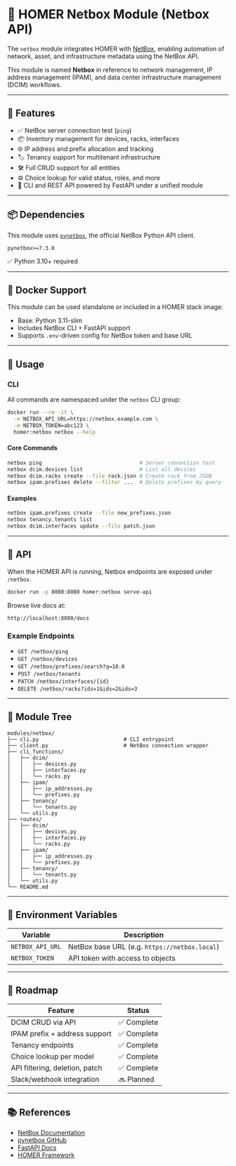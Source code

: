 # 🧠 HOMER Netbox Module (Netbox API)

The `netbox` module integrates HOMER with [NetBox](https://netbox.readthedocs.io/en/stable/), enabling automation of network, asset, and infrastructure metadata using the NetBox API.

This module is named **Netbox** in reference to network management, IP address management (IPAM), and data center infrastructure management (DCIM) workflows.

---

## 🔧 Features

* ✅ NetBox server connection test (`ping`)
* 📦 Inventory management for devices, racks, interfaces
* 🌐 IP address and prefix allocation and tracking
* 🏷️ Tenancy support for multitenant infrastructure
* 🛠️ Full CRUD support for all entities
* ⚙️ Choice lookup for valid status, roles, and more
* 🧪 CLI and REST API powered by FastAPI under a unified module

---

## 📦 Dependencies

This module uses [`pynetbox`](https://github.com/netbox-community/pynetbox), the official NetBox Python API client.

```text
pynetbox>=7.3.0
````

✅ Python 3.10+ required

---

## 🐳 Docker Support

This module can be used standalone or included in a HOMER stack image:

* Base: Python 3.11-slim
* Includes NetBox CLI + FastAPI support
* Supports `.env`-driven config for NetBox token and base URL

---

## 🚀 Usage

### CLI

All commands are namespaced under the `netbox` CLI group:

```bash
docker run --rm -it \
  -e NETBOX_API_URL=https://netbox.example.com \
  -e NETBOX_TOKEN=abc123 \
  homer:netbox netbox --help
```

#### Core Commands

```bash
netbox ping                               # Server connection test
netbox dcim.devices list                  # List all devices
netbox dcim.racks create --file rack.json # Create rack from JSON
netbox ipam.prefixes delete --filter ...  # Delete prefixes by query
```

#### Examples

```bash
netbox ipam.prefixes create --file new_prefixes.json
netbox tenancy.tenants list
netbox dcim.interfaces update --file patch.json
```

---

## 📡 API

When the HOMER API is running, Netbox endpoints are exposed under `/netbox`.

```bash
docker run -p 8080:8080 homer:netbox serve-api
```

Browse live docs at:

```
http://localhost:8080/docs
```

### Example Endpoints

* `GET /netbox/ping`
* `GET /netbox/devices`
* `GET /netbox/prefixes/search?q=10.0`
* `POST /netbox/tenants`
* `PATCH /netbox/interfaces/{id}`
* `DELETE /netbox/racks?ids=1&ids=2&ids=3`

---

## 🧩 Module Tree

```
modules/netbox/
├── cli.py                           # CLI entrypoint
├── client.py                        # NetBox connection wrapper
├── cli_functions/
│   ├── dcim/
│   │   ├── devices.py
│   │   ├── interfaces.py
│   │   └── racks.py
│   ├── ipam/
│   │   ├── ip_addresses.py
│   │   └── prefixes.py
│   ├── tenancy/
│   │   └── tenants.py
│   └── utils.py
├── routes/
│   ├── dcim/
│   │   ├── devices.py
│   │   ├── interfaces.py
│   │   └── racks.py
│   ├── ipam/
│   │   ├── ip_addresses.py
│   │   └── prefixes.py
│   ├── tenancy/
│   │   └── tenants.py
│   └── utils.py
└── README.md
```

---

## 🔐 Environment Variables

| Variable         | Description                                   |
| ---------------- | --------------------------------------------- |
| `NETBOX_API_URL` | NetBox base URL (e.g. `https://netbox.local`) |
| `NETBOX_TOKEN`   | API token with access to objects              |

---

## 🧠 Roadmap

| Feature                        | Status     |
| ------------------------------ | ---------- |
| DCIM CRUD via API              | ✅ Complete |
| IPAM prefix + address support  | ✅ Complete |
| Tenancy endpoints              | ✅ Complete |
| Choice lookup per model        | ✅ Complete |
| API filtering, deletion, patch | ✅ Complete |
| Slack/webhook integration      | 🔜 Planned |

---

## 📚 References

* [NetBox Documentation](https://netbox.readthedocs.io/)
* [pynetbox GitHub](https://github.com/netbox-community/pynetbox)
* [FastAPI Docs](https://fastapi.tiangolo.com/)
* [HOMER Framework](../README.md)

